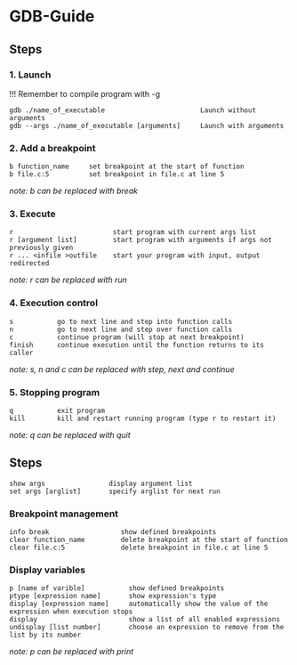 # GDB-Guide

## Steps

### 1.  Launch
!!! Remember to compile program with -g
```
gdb ./name_of_executable                        Launch without arguments
gdb --args ./name_of_executable [arguments]     Launch with arguments
```
### 2.  Add a breakpoint
```
b function_name     set breakpoint at the start of function
b file.c:5          set breakpoint in file.c at line 5
```
*note: b can be replaced with break*

### 3.  Execute
```
r                         start program with current args list
r [argument list]         start program with arguments if args not previously given
r ... <infile >outfile    start your program with input, output redirected
```
*note: r can be replaced with run*

### 4.	Execution control
```
s           go to next line and step into function calls
n           go to next line and step over function calls
c           continue program (will stop at next breakpoint)
finish      continue execution until the function returns to its caller
```
*note: s, n and c can be replaced with step, next and continue*

### 5.  Stopping program
```
q           exit program
kill        kill and restart running program (type r to restart it)
```
*note: q can be replaced with quit*

## Steps
```
show args                display argument list
set args [arglist]       specify arglist for next run
```
### Breakpoint management
```
info break                  show defined breakpoints
clear function_name         delete breakpoint at the start of function
clear file.c:5              delete breakpoint in file.c at line 5
```

### Display variables
```
p [name of varible]           show defined breakpoints
ptype [expression name]       show expression's type
display [expression name]     automatically show the value of the expression when execution stops
display                       show a list of all enabled expressions
undisplay [list number]       choose an expression to remove from the list by its number
```
*note: p can be replaced with print*
